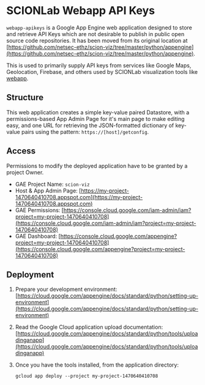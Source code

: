 # SCIONLab Webapp API Keys

`webapp-apikeys` is a Google App Engine web application designed to store and retrieve API Keys which are not desirable to publish in public open source code repositories. It has been moved from its original location at [https://github.com/netsec-ethz/scion-viz/tree/master/python/appengine](https://github.com/netsec-ethz/scion-viz/tree/master/python/appengine).

This is used to primarily supply API keys from services like Google Maps, Geolocation, Firebase, and others used by SCIONLab visualization tools like [webapp](../webapp).

## Structure

This web application creates a simple key-value paired Datastore, with a permissions-based App Admin Page for it's main page to make editing easy, and one URL for retrieving the JSON-formatted dictionary of key-value pairs using the pattern: `https://[host]/getconfig`.

## Access

Permissions to modify the deployed application have to be granted by a project Owner.

- GAE Project Name: `scion-viz`
- Host & App Admin Page: [https://my-project-1470640410708.appspot.com](https://my-project-1470640410708.appspot.com)
- GAE Permissions: [https://console.cloud.google.com/iam-admin/iam?project=my-project-1470640410708](https://console.cloud.google.com/iam-admin/iam?project=my-project-1470640410708)
- GAE Dashboard: [https://console.cloud.google.com/appengine?project=my-project-1470640410708](https://console.cloud.google.com/appengine?project=my-project-1470640410708)

## Deployment

1. Prepare your development environment: [https://cloud.google.com/appengine/docs/standard/python/setting-up-environment](https://cloud.google.com/appengine/docs/standard/python/setting-up-environment)

1. Read the Google Cloud application upload documentation: [https://cloud.google.com/appengine/docs/standard/python/tools/uploadinganapp](https://cloud.google.com/appengine/docs/standard/python/tools/uploadinganapp)

1. Once you have the tools installed, from the application directory:

    ```
    gcloud app deploy --project my-project-1470640410708
    ```

